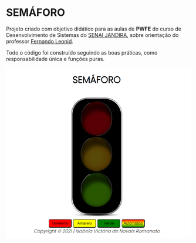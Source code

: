 # SEMÁFORO

Projeto criado com objetivo didático para as aulas de **PWFE** do curso de Desenvolvimento de Sistemas do [SENAI JANDIRA](https://jandira.sp.senai.br/), sobre orientação do professor [Fernando Leonid](https://github.com/fernandoleonid). 


Todo o código foi construído seguindo as boas práticas, como responsabilidade única e funções puras.

![](img/Capturar.PNG)
